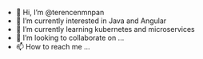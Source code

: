 - 👋 Hi, I’m @terencenmnpan
- 👀 I’m currently interested in Java and Angular
- 🌱 I’m currently learning kubernetes and microservices
- 💞️ I’m looking to collaborate on ...
- 📫 How to reach me ...

<!---
terencenmnpan/terencenmnpan is a ✨ special ✨ repository because its `README.md` (this file) appears on your GitHub profile.
You can click the Preview link to take a look at your changes.
--->
